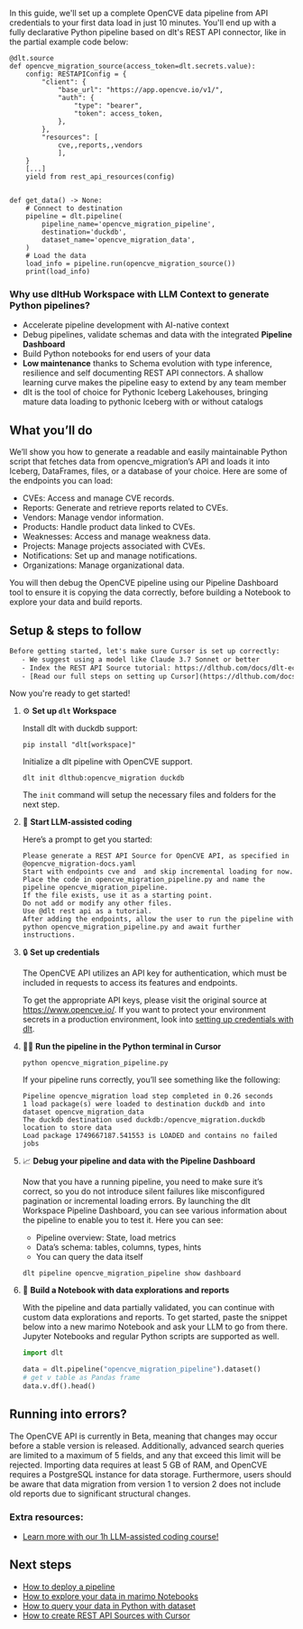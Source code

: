 In this guide, we'll set up a complete OpenCVE data pipeline from API credentials to your first data load in just 10 minutes. You'll end up with a fully declarative Python pipeline based on dlt's REST API connector, like in the partial example code below:

```python-outcome
@dlt.source
def opencve_migration_source(access_token=dlt.secrets.value):
    config: RESTAPIConfig = {
        "client": {
            "base_url": "https://app.opencve.io/v1/",
            "auth": {
                "type": "bearer",
                "token": access_token,
            },
        },
        "resources": [
            cve,,reports,,vendors
            ],
    }
    [...]
    yield from rest_api_resources(config)


def get_data() -> None:
    # Connect to destination
    pipeline = dlt.pipeline(
        pipeline_name='opencve_migration_pipeline',
        destination='duckdb',
        dataset_name='opencve_migration_data', 
    )
    # Load the data
    load_info = pipeline.run(opencve_migration_source())
    print(load_info) 
```

### Why use dltHub Workspace with LLM Context to generate Python pipelines?

- Accelerate pipeline development with AI-native context
- Debug pipelines, validate schemas and data with the integrated **Pipeline Dashboard**
- Build Python notebooks for end users of your data
- **Low maintenance** thanks to Schema evolution with type inference, resilience and self documenting REST API connectors. A shallow learning curve makes the pipeline easy to extend by any team member
- dlt is the tool of choice for Pythonic Iceberg Lakehouses, bringing mature data loading to pythonic Iceberg with or without catalogs

## What you’ll do

We’ll show you how to generate a readable and easily maintainable Python script that fetches data from opencve_migration’s API and loads it into Iceberg, DataFrames, files, or a database of your choice. Here are some of the endpoints you can load:

- CVEs: Access and manage CVE records.
- Reports: Generate and retrieve reports related to CVEs.
- Vendors: Manage vendor information.
- Products: Handle product data linked to CVEs.
- Weaknesses: Access and manage weakness data.
- Projects: Manage projects associated with CVEs.
- Notifications: Set up and manage notifications.
- Organizations: Manage organizational data.

You will then debug the OpenCVE pipeline using our Pipeline Dashboard tool to ensure it is copying the data correctly, before building a Notebook to explore your data and build reports.

## Setup & steps to follow

```default
Before getting started, let's make sure Cursor is set up correctly:
   - We suggest using a model like Claude 3.7 Sonnet or better
   - Index the REST API Source tutorial: https://dlthub.com/docs/dlt-ecosystem/verified-sources/rest_api/ and add it to context as **@dlt rest api**
   - [Read our full steps on setting up Cursor](https://dlthub.com/docs/dlt-ecosystem/llm-tooling/cursor-restapi#23-configuring-cursor-with-documentation)
```

Now you're ready to get started!

1. ⚙️ **Set up `dlt` Workspace**
    
    Install dlt with duckdb support:
    ```shell
    pip install "dlt[workspace]"
    ```

    Initialize a dlt pipeline with OpenCVE support.
    ```shell
    dlt init dlthub:opencve_migration duckdb
    ```

    The `init` command will setup the necessary files and folders for the next step.
    
2. 🤠 **Start LLM-assisted coding**
    
    Here’s a prompt to get you started:
    
    ```prompt
    Please generate a REST API Source for OpenCVE API, as specified in @opencve_migration-docs.yaml 
    Start with endpoints cve and  and skip incremental loading for now. 
    Place the code in opencve_migration_pipeline.py and name the pipeline opencve_migration_pipeline. 
    If the file exists, use it as a starting point. 
    Do not add or modify any other files. 
    Use @dlt rest api as a tutorial. 
    After adding the endpoints, allow the user to run the pipeline with python opencve_migration_pipeline.py and await further instructions.
    ```

    
3. 🔒 **Set up credentials** 
    
    The OpenCVE API utilizes an API key for authentication, which must be included in requests to access its features and endpoints.
    
    To get the appropriate API keys, please visit the original source at https://www.opencve.io/.
    If you want to protect your environment secrets in a production environment, look into [setting up credentials with dlt](https://dlthub.com/docs/walkthroughs/add_credentials).
    
4. 🏃‍♀️ **Run the pipeline in the Python terminal in Cursor**
    
    ```shell
    python opencve_migration_pipeline.py
    ```
    
    If your pipeline runs correctly, you’ll see something like the following:
    
    ```shell
    Pipeline opencve_migration load step completed in 0.26 seconds
    1 load package(s) were loaded to destination duckdb and into dataset opencve_migration_data
    The duckdb destination used duckdb:/opencve_migration.duckdb location to store data
    Load package 1749667187.541553 is LOADED and contains no failed jobs
    ```
    
5. 📈 **Debug your pipeline and data with the Pipeline Dashboard**

    Now that you have a running pipeline, you need to make sure it’s correct, so you do not introduce silent failures like misconfigured pagination or incremental loading errors. By launching the dlt Workspace Pipeline Dashboard, you can see various information about the pipeline to enable you to test it. Here you can see:
    - Pipeline overview: State, load metrics
    - Data’s schema: tables, columns, types, hints
    - You can query the data itself
    
    ```shell
    dlt pipeline opencve_migration_pipeline show dashboard
    ```
    
6. 🐍 **Build a Notebook with data explorations and reports**

    With the pipeline and data partially validated, you can continue with custom data explorations and reports. To get started, paste the snippet below into a new marimo Notebook and ask your LLM to go from there. Jupyter Notebooks and regular Python scripts are supported as well.

    
    ```python
    import dlt

   data = dlt.pipeline("opencve_migration_pipeline").dataset()
   # get v table as Pandas frame
   data.v.df().head()
    ```

## Running into errors?

The OpenCVE API is currently in Beta, meaning that changes may occur before a stable version is released. Additionally, advanced search queries are limited to a maximum of 5 fields, and any that exceed this limit will be rejected. Importing data requires at least 5 GB of RAM, and OpenCVE requires a PostgreSQL instance for data storage. Furthermore, users should be aware that data migration from version 1 to version 2 does not include old reports due to significant structural changes.

### Extra resources:

- [Learn more with our 1h LLM-assisted coding course!](https://www.youtube.com/watch?v=GGid70rnJuM)

## Next steps

- [How to deploy a pipeline](https://dlthub.com/docs/walkthroughs/deploy-a-pipeline)
- [How to explore your data in marimo Notebooks](https://dlthub.com/docs/general-usage/dataset-access/marimo)
- [How to query your data in Python with dataset](https://dlthub.com/docs/general-usage/dataset-access/dataset)
- [How to create REST API Sources with Cursor](https://dlthub.com/docs/dlt-ecosystem/llm-tooling/cursor-restapi)
